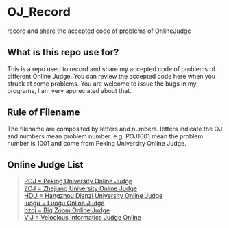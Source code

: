 # OJ_Record
record and share the accepted code of problems of OnlineJudge

## What is this repo use for?
This is a repo used to record and share my accepted code of problems of different Online Judge. You can review the accepted code here when you struck at some problems. You are welcome to issue the bugs in my programs, I am very appreciated about that.

## Rule of Filename
The filename are composited by letters and numbers. letters indicate the OJ and numbers mean problem number. e.g. POJ1001 mean the problem number is 1001 and come from Peking University Online Judge.

## Online Judge List
> [POJ = Peking University Online Judge](http://poj.org)  
[ZOJ = Zhejiang University Online Judge](http://http://acm.zju.edu.cn/onlinejudge/)  
[HDU = Hangzhou Dianzi University Online Judge](http://acm.hdu.edu.cn/)  
[luogu = Luogu Online Judge](https://www.luogu.org/)  
[bzoj = Big Zoom Online Judge](https://www.lydsy.com/JudgeOnline/)  
[VIJ = Velocious Informatics Judge Online](http://vijos.org)  
